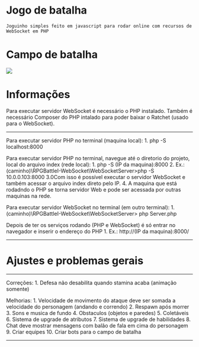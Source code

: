 # Jogo de batalha
    Joguinho simples feito em javascript para rodar online com recursos de WebSocket em PHP

# Campo de batalha
![](readme_files/battlefield.gif)

# Informações
Para executar servidor WebSocket é necessário o PHP instalado.
Também é necessário Composer do PHP intalado para poder baixar o Ratchet (usado para o WebSocket).

*******
Para executar servidor PHP no terminal (maquina local):
    1. php -S localhost:8000 

Para executar servidor PHP no terminal, navegue até o diretorio do projeto, local do arquivo index (rede local):
    1. php -S (IP da maquina):8000
    2. Ex.: (caminho)\RPGBattleI-WebSocket\WebSocketServer>php -S 10.0.0.103:8000
    3.0Com isso é possível executar o servidor WebSocket e também acessar o arquivo index direto pelo IP.
    4. A maquina que está rodadndo o PHP se torna servidor Web e pode ser acessada por outras maquinas na rede.

Para executar servidor WebSocket no terminal (em outro terminal):
    1. (caminho)\RPGBattleI-WebSocket\WebSocketServer> php Server.php

Depois de ter os serviços rodando (PHP e WebSocket) é só entrar no navegador e inserir o endereço do PHP
    1. Ex.: http://(IP da maquina):8000/

*******

# Ajustes e problemas gerais
*******
Correções:
    1. Defesa não desabilita quando stamina acaba (animação somente)

Melhorias:
    1. Velocidade de movimento do ataque deve ser somada a velocidade do personagem (andando e correndo)
    2. Respawn após morrer
    3. Sons e musica de fundo
    4. Obstaculos (objetos e paredes)
    5. Coletáveis
    6. Sistema de upgrade de atributos
    7. Sistema de upgrade de habilidades
    8. Chat deve mostrar mensagens com balão de fala em cima do personagem
    9. Criar equipes
    10. Criar bots para o campo de batalha
*******
